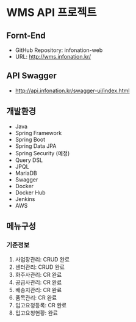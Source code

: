# WMS API 프로젝트


## Fornt-End
- GitHub Repository: infonation-web
- URL: http://wms.infonation.kr/

## API Swagger
- http://api.infonation.kr/swagger-ui/index.html

## 개발환경
- Java
- Spring Framework
- Spring Boot
- Spring Data JPA
- Spring Security (예정)
- Query DSL
- JPQL
- MariaDB
- Swagger
- Docker 
- Docker Hub 
- Jenkins 
- AWS 

## 메뉴구성
### 기준정보
 1) 사업장관리: CRUD 완료
 2) 센터관리: CRUD 완료
 3) 화주사관리: CR 완료
 4) 공급사관리: CR 완료
 5) 배송지관리: CR 완료
 4) 품목관리: CR 완료
 5) 입고요청등록: CR 완료
 6) 입고요청현황: 완료

